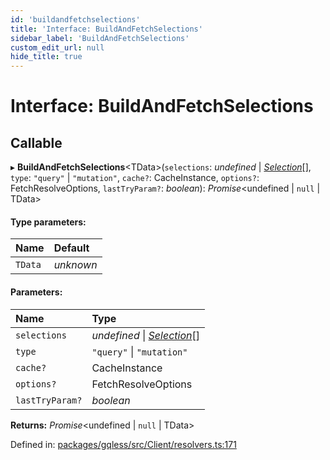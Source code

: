 ```yaml
---
id: 'buildandfetchselections'
title: 'Interface: BuildAndFetchSelections'
sidebar_label: 'BuildAndFetchSelections'
custom_edit_url: null
hide_title: true
---
```


# Interface: BuildAndFetchSelections

## Callable

▸ **BuildAndFetchSelections**<TData\>(`selections`: _undefined_ \| [_Selection_](../classes/selection.md)[], `type`: `"query"` \| `"mutation"`, `cache?`: CacheInstance, `options?`: FetchResolveOptions, `lastTryParam?`: _boolean_): _Promise_<undefined \| `null` \| TData\>

#### Type parameters:

| Name    | Default   |
| :------ | :-------- |
| `TData` | _unknown_ |

#### Parameters:

| Name            | Type                                                    |
| :-------------- | :------------------------------------------------------ |
| `selections`    | _undefined_ \| [_Selection_](../classes/selection.md)[] |
| `type`          | `"query"` \| `"mutation"`                               |
| `cache?`        | CacheInstance                                           |
| `options?`      | FetchResolveOptions                                     |
| `lastTryParam?` | _boolean_                                               |

**Returns:** _Promise_<undefined \| `null` \| TData\>

Defined in: [packages/gqless/src/Client/resolvers.ts:171](https://github.com/PabloSzx/gqless/blob/master/packages/gqless/src/Client/resolvers.ts#L171)
